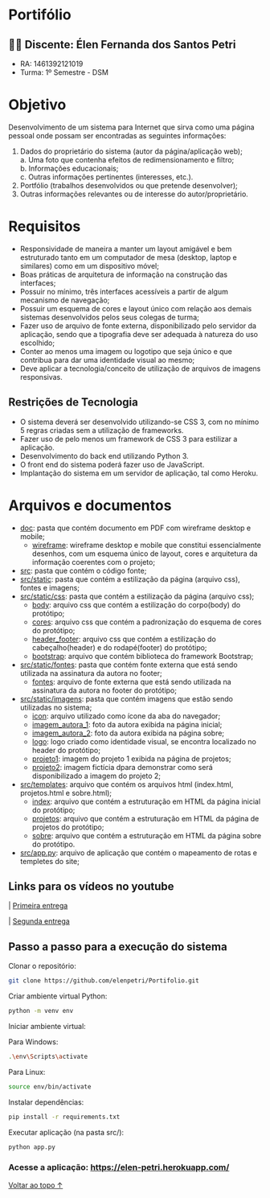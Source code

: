  # Portifólio

## :woman_student: Discente:  Élen Fernanda dos Santos Petri
* RA: 1461392121019
* Turma: 1º Semestre - DSM

# Objetivo
Desenvolvimento de um sistema para Internet que sirva como uma página pessoal onde possam ser encontradas as seguintes informações:
 1. Dados do proprietário do sistema (autor da página/aplicação web); <br/>
    a. Uma foto que contenha efeitos de redimensionamento e filtro;
    <br/>
    b. Informações educacionais;
    <br/>
    c. Outras informações pertinentes (interesses, etc.). 
  2. Portfólio (trabalhos desenvolvidos ou que pretende desenvolver); 
  3. Outras informações relevantes ou de interesse do autor/proprietário. 

# Requisitos
* Responsividade de maneira a manter um layout amigável e bem estruturado tanto em um computador de mesa (desktop, laptop e similares) como em um dispositivo móvel;
* Boas  práticas  de  arquitetura  de  informação  na  construção  das interfaces;
* Possuir no mínimo, três interfaces acessíveis a partir de algum mecanismo de navegação;
* Possuir um esquema de cores e layout único com relação aos demais sistemas desenvolvidos  pelos  seus  colegas  de  turma;
* Fazer  uso  de  arquivo  de  fonte  externa,  disponibilizado  pelo  servidor  da aplicação, sendo que a tipografia deve ser adequada à natureza do uso escolhido;
* Conter ao menos uma imagem ou logotipo que seja único e que contribua para dar uma identidade visual ao mesmo;
*  Deve  aplicar  a  tecnologia/conceito  de utilização  de  arquivos  de  imagens responsivas. 

## Restrições de Tecnologia
* O sistema deverá ser desenvolvido utilizando-se CSS 3, com no mínimo 5 regras criadas sem a utilização de frameworks. 
* Fazer uso de pelo menos um framework de CSS 3 para estilizar a aplicação. 
* Desenvolvimento do back end utilizando Python 3. 
* O front end do sistema poderá fazer uso de JavaScript. 
* Implantação do sistema em um servidor de aplicação, tal como Heroku. 

# Arquivos e documentos
* [doc](/doc): pasta que contém documento em PDF com wireframe desktop e mobile;
  * [wireframe](doc/wireframe_desktop_e_mobile.pdf): wireframe desktop e mobile que constitui essencialmente desenhos, com um esquema único de layout, cores e arquitetura da informação coerentes com o projeto;
* [src](/src): pasta que contém o código fonte;
* [src/static](/src/static): pasta que contém a estilização da página (arquivo css), fontes e imagens;
* [src/static/css](/src/static/css): pasta que contém a estilização da página (arquivo css);
  * [body](src/static/css/body.css): arquivo css que contém a estilização do corpo(body) do protótipo;
  * [cores](src/static/css/cores.css): arquivo css que contém a padronização do esquema de cores do protótipo;
  * [header_footer](/src/static/css/header_footer.css): arquivo css que contém a estilização do cabeçalho(header) e do rodapé(footer) do protótipo;
  * [bootstrap](/src/static/css/bootstrap): arquivo que contém biblioteca do framework Bootstrap;
* [src/static/fontes](/src/static/fontes): pasta que contém fonte externa que está sendo utilizada na assinatura da autora no footer;
  * [fontes](/src/static/fontes/Rustling%20Sound.ttf): arquivo de fonte externa que está sendo utilizada na assinatura da autora no footer do protótipo;
* [src/static/imagens](/src/static/imagens): pasta que contém imagens que estão sendo utilizadas no sistema;
  * [icon](/src/static/imagens/icon.png): arquivo utilizado como ícone da aba do navegador;
  * [imagem_autora_1](/src/static/imagens/imagem_autora_1.png): foto da autora exibida na página inicial;
  * [imagem_autora_2](/src/static/imagens/imagem_autora_2.png): foto da autora exibida na página sobre;
  * [logo](/src/static/imagens/logo.png): logo criado como identidade visual, se encontra localizado no header do protótipo;
  * [projeto1](/src/static/imagens/projeto1.png): imagem do projeto 1 exibida na página de projetos;
  * [projeto2](/src/static/imagens/projeto2.png): imagem fictícia dpara demonstrar como será disponibilizado a imagem do projeto 2;
* [src/templates](/src/templates): arquivo que contém os arquivos html (index.html, projetos.html e sobre.html);
  * [index](/src/templates/index.html): arquivo que contém a estruturação em HTML da página inicial do protótipo;
  * [projetos](/src/templates/projetos.html): arquivo que contém a estruturação em HTML da página de projetos do protótipo;
  * [sobre](/src/templates/sobre.html): arquivo que contém a estruturação em HTML da página sobre do protótipo.
* [src/app.py](/src/app.py): arquivo de aplicação que contém o mapeamento de rotas e templetes do site;

## Links para os vídeos no youtube
| [Primeira entrega](https://youtu.be/jT8Ad46LVV8)

| [Segunda entrega](https://youtu.be/uZqqx1TmkWo)

## Passo a passo para a execução do sistema

Clonar o repositório:
```bash
git clone https://github.com/elenpetri/Portifolio.git
```

Criar ambiente virtual Python:
```bash
python -m venv env
```
Iniciar ambiente virtual:

Para Windows:
```bash
.\env\Scripts\activate
```

Para Linux:
```bash
source env/bin/activate
```

Instalar dependências:
```bash
pip install -r requirements.txt
```

Executar aplicação (na pasta src/):
```bash
python app.py
```
### Acesse a aplicação: https://elen-petri.herokuapp.com/

[Voltar ao topo &#8593;](README.md) 
